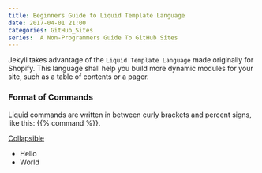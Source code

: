 ```yaml
---
title: Beginners Guide to Liquid Template Language
date: 2017-04-01 21:00
categories: GitHub_Sites
series:  A Non-Programmers Guide To GitHub Sites
---
```


Jekyll takes advantage of the `Liquid Template Language` made originally for Shopify. This language shall help you build more dynamic modules for your site, such as a table of contents or a pager.

### Format of Commands
Liquid commands are written in between curly brackets and percent signs, like this: &#123;&#123;% command %&#125;&#125;.

<a href="#demo" data-toggle="collapse">Collapsible</a>

<div id="demo" class="collapse">
<ul>
<li>Hello</li>
<li>World</li>
</ul>
</div>
